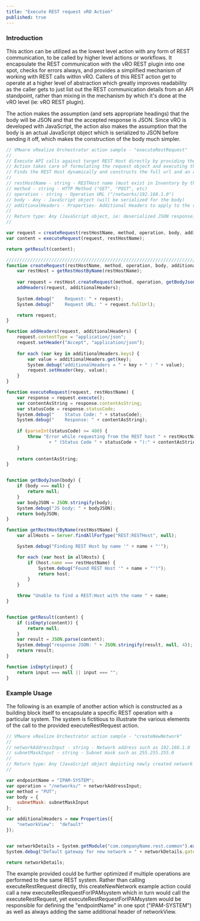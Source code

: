 ```yaml
---
title: "Execute REST request vRO Action"
published: true
---
```


### Introduction
This action can be utilized as the lowest level action with any form of REST communication, to be called by higher level actions or workflows.  It encapsulate the REST communication with the vRO REST plugin into one spot, checks for errors always, and provides a simplified mechanism of working with REST calls within vRO.  Callers of this REST action get to operate at a higher level of abstraction which greatly improves readability as the caller gets to just list out the REST communication details from an API standpoint, rather than mixing in the mechanism by which it's done at the vRO level (ie: vRO REST plugin).

The action makes the assumption (and sets appropriate headings) that the body will be JSON and that the accepted response is JSON.  Since vRO is developed with JavaScript, the action also makes the assumption that the body is an actual JavaScript object which is serialized to JSON before sending it off, which makes the construction of the body much simpler.

```javascript
// VMware vRealize Orchestrator action sample - "executeRestRequest"
//
// Execute API calls against target REST Host directly by providing the high level inputs.
// Action takes care of formulating the request object and executing the request, capturing errors, and JSON <-> JavaScript object translation (inputs are JS objects, outputs are JS objects);
// Finds the REST Host dynamically and constructs the full url and an adhoc REST Operation.
//
// restHostName - string - RESTHost name (must exist in Inventory by this name)
// method - string - HTTP Method ("GET", "POST", etc)
// operation - string - Operation URL ("/networks/192.168.1.0")
// body - Any - JavaScript object (will be serialized for the body)
// additionalHeaders - Properties- Additional Headers to apply to the request (such as Authentication)
//
// Return type: Any (JavaScript object, ie: deserialized JSON response)
//

var request = createRequest(restHostName, method, operation, body, additionalHeaders);
var content = executeRequest(request, restHostName);

return getResult(content);

/////////////////////////////////////////////////////////////////////////////////////////////////////
function createRequest(restHostName, method, operation, body, additionalHeaders) {
	var restHost = getRestHostByName(restHostName);
	
	var request = restHost.createRequest(method, operation, getBodyJson(body));
	addHeaders(request, additionalHeaders);
		
	System.debug("    Request: " + request);
	System.debug("    Request URL: " + request.fullUrl);

	return request;
}

function addHeaders(request, additionalHeaders) {
	request.contentType = "application/json";
	request.setHeader("Accept", "application/json");
	
	for each (var key in additionalHeaders.keys) {
		var value = additionalHeaders.get(key);
		System.debug("additionalHeaders = " + key + " : " + value);
		request.setHeader(key, value);
	}
}

function executeRequest(request, restHostName) {
	var response = request.execute();
	var contentAsString = response.contentAsString;
	var statusCode = response.statusCode;
	System.debug("    Status Code: " + statusCode);
	System.debug("    Response: " + contentAsString);
	
	if (parseInt(statusCode) >= 400) {
		throw "Error while requesting from the REST host " + restHostName + " and the url " +  request.fullUrl 
				+ " (Status Code " + statusCode + "):" + contentAsString;
	}
	
	return contentAsString;
}


function getBodyJson(body) {
	if (body === null) {
		return null;
	}
	var bodyJSON = JSON.stringify(body);
	System.debug("JS body: " + bodyJSON);
	return bodyJSON;
}

function getRestHostByName(restHostName) {
	var allHosts = Server.findAllForType("REST:RESTHost", null);

	System.debug("Finding REST Host by name '" + name + "'");

	for each (var host in allHosts) {
		if (host.name === restHostName) {
			System.debug("Found REST Host '" + name + "'!");
			return host;
		}
	}

	throw "Unable to find a REST:Host with the name " + name;
}


function getResult(content) {
	if (isEmpty(content)) {
		return null;
	}
	var result = JSON.parse(content);
	System.debug("response JSON: " + JSON.stringify(result, null, 4));
	return result;
}

function isEmpty(input) {
	return input === null || input === "";
}
```

### Example Usage
The following is an example of another action which is constructed as a building block itself to encapsulate a specific REST operation with a particular system.  The system is fictitious to illustrate the various elements of the call to the provided executeRestRequest action.  

```javascript
// VMware vRealize Orchestrator action sample - "createNewNetwork"
//
// networkAddressInput - string - Network address such as 192.168.1.0
// subnetMaskInput - string - Subnet mask such as 255.255.255.0
//
// Return type: Any (JavaScript object depicting newly created network and details)
//

var endpointName = "IPAM-SYSTEM";
var operation = "/networks/" + networkAddressInput;
var method = "PUT";
var body = {
    subnetMask: subnetMaskInput 
};

var additionalHeaders = new Properties({
    "networkView":  "default"
});


var networkDetails = System.getModule("com.companyName.rest.common").executeRestRequest(endpointName, method, operation, body, additionalHeaders);
System.debug("Default gateway for new network = " + networkDetails.gateway);

return networkDetails;
```

The example provided could be further optimized if multiple operations are performed to the same REST system.  Rather than calling executeRestRequest directly, this createNewNetwork example action could call a new executeRestRequestForIPAMsystem which in turn would call the executeRestRequest, yet executeRestRequestForIPAMsystem would be responsible for defining the "endpointName" in one spot ("IPAM-SYSTEM") as well as always adding the same additional header of networkView.
